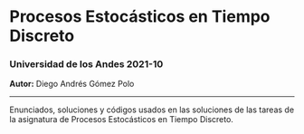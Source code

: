 # Procesos Estocásticos en Tiempo Discreto 
### Universidad de los Andes 2021-10

**Autor:** Diego Andrés Gómez Polo

*** 
Enunciados, soluciones y códigos usados en las soluciones de las tareas de la asignatura de Procesos Estocásticos en Tiempo Discreto.
